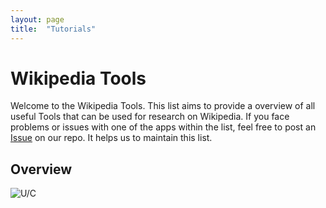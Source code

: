 ```yaml
---
layout: page
title:  "Tutorials"
---
```


# Wikipedia Tools

Welcome to the Wikipedia Tools. 
This list aims to provide a overview of all useful Tools that can be used for research on Wikipedia. If you face problems or issues with one of the apps within the list, feel free to post an [Issue](https://github.com/Leibniz-HBI/Social-Media-Observatory/issues) on our repo. It helps us to maintain this list. 

## Overview

![U/C](https://momentousinstitute.org/assets/site/blog/Brain-Under-Construction_Blog-01.png)

